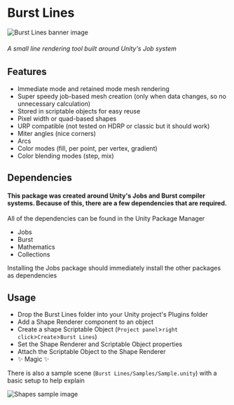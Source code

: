 # Burst Lines
![Burst Lines banner image](images/ShapesBanner.png) 
###### A small line rendering tool built around Unity's Job system

## Features
- Immediate mode and retained mode mesh rendering
- Super speedy job-based mesh creation (only when data changes, so no unnecessary calculation)
- Stored in scriptable objects for easy reuse
- Pixel width or quad-based shapes
- URP compatible (not tested on HDRP or classic but it should work)
- Miter angles (nice corners)
- Arcs
- Color modes (fill, per point, per vertex, gradient)
- Color blending modes (step, mix)

## Dependencies
#### This package was created around Unity's Jobs and Burst compiler systems.  Because of this, there are a few dependencies that are required.
All of the dependencies can be found in the Unity Package Manager
- Jobs
- Burst
- Mathematics
- Collections

Installing the Jobs package should immediately install the other packages as dependencies

## Usage
- Drop the Burst Lines folder into your Unity project's Plugins folder
- Add a Shape Renderer component to an object
- Create a shape Scriptable Object (`Project panel`>`right click`>`Create`>`Burst Lines`)
- Set the Shape Renderer and Scriptable Object properties
- Attach the Scriptable Object to the Shape Renderer
- :sparkles: Magic :sparkles:

There is also a sample scene (`Burst Lines/Samples/Sample.unity`) with a basic setup to help explain

![Shapes sample image](images/ShapesSample.png) 
